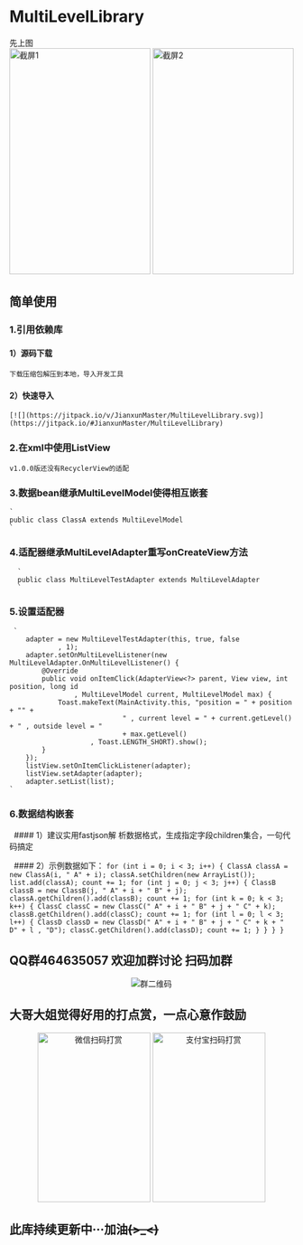 # MultiLevelLibrary  

先上图  
<img width="250" height="400" alt="截屏1" src="https://github.com/JianxunMaster/MultiLevelLibrary/blob/master/image/5B1D355AA5E1DAFFC1CDE98A9F9E0E59.jpg"/>
<img width="250" height="400" alt="截屏2"
src="https://github.com/JianxunMaster/MultiLevelLibrary/blob/master/image/329A5551F8D475A0BAF7F2036B85046B.jpg"/>

 ## 简单使用

  ### 1.引用依赖库

   #### 1）源码下载
	下载压缩包解压到本地，导入开发工具
   #### 2）快速导入
	[![](https://jitpack.io/v/JianxunMaster/MultiLevelLibrary.svg)](https://jitpack.io/#JianxunMaster/MultiLevelLibrary)

  ### 2.在xml中使用ListView 
	v1.0.0版还没有RecyclerView的适配  			  

  ### 3.数据bean继承MultiLevelModel使得相互嵌套  
	`
	public class ClassA extends MultiLevelModel
	`	  

  ### 4.适配器继承MultiLevelAdapter重写onCreateView方法  
	  `
	  public class MultiLevelTestAdapter extends MultiLevelAdapter
	  ` 

  ### 5.设置适配器
 	 `
        adapter = new MultiLevelTestAdapter(this, true, false
                , 1);
        adapter.setOnMultiLevelListener(new MultiLevelAdapter.OnMultiLevelListener() {
            @Override
            public void onItemClick(AdapterView<?> parent, View view, int position, long id
                    , MultiLevelModel current, MultiLevelModel max) {
                Toast.makeText(MainActivity.this, "position = " + position + "" +
                                " , current level = " + current.getLevel() + " , outside level = "
                                + max.getLevel()
                        , Toast.LENGTH_SHORT).show();
            }
        });
        listView.setOnItemClickListener(adapter);
        listView.setAdapter(adapter);
        adapter.setList(list);
  	`
  ### 6.数据结构嵌套  

   #### 1）建议实用fastjson解 
	析数据格式，生成指定字段children集合，一句代码搞定

   #### 2）示例数据如下：
	`
	for (int i = 0; i < 3; i++) {
            ClassA classA = new ClassA(i, " A" + i);
            classA.setChildren(new ArrayList());
            list.add(classA);
            count += 1;
            for (int j = 0; j < 3; j++) {
                ClassB classB = new ClassB(j, " A" + i + " B" + j);
                classA.getChildren().add(classB);
                count += 1;
                for (int k = 0; k < 3; k++) {
                    ClassC classC = new ClassC(" A" + i + " B" + j + " C" + k);
                    classB.getChildren().add(classC);
                    count += 1;
                    for (int l = 0; l < 3; l++) {
                        ClassD classD = new ClassD(" A" + i + " B" + j + " C" + k + " D" + l
                                , "D");
                        classC.getChildren().add(classD);
                        count += 1;
                    }
                }
            }
        }
	`

 ## QQ群464635057 欢迎加群讨论 扫码加群
<div align=center><img alt="群二维码" src="https://github.com/JianxunMaster/MultiLevelLibrary/blob/master/image/MultiLevelLibrary%E8%AE%A8%E8%AE%BA%E7%BE%A4%E7%BE%A4%E4%BA%8C%E7%BB%B4%E7%A0%81.png"/></div>

 ## 大哥大姐觉得好用的打点赏，一点心意作鼓励
<div align=center>
<img width="200" height="300" alt="微信扫码打赏" src="https://github.com/JianxunMaster/MultiLevelLibrary/blob/master/image/C1D99830DC2142387181396BF25B1C59.png"/>
<img width="200" height="300" alt="支付宝扫码打赏" src="https://github.com/JianxunMaster/MultiLevelLibrary/blob/master/image/80377AD8D54B09D5574FFF0DA75B61F7.png"/>  
</div>

 ## 此库持续更新中···加油~~~~(>_<)~~~~
